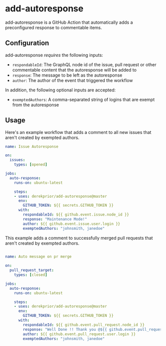 # add-autoresponse

add-autoresponse is a GitHub Action that automatically adds a preconfigured
response to commentable items.

## Configuration

add-autoresponse _requires_ the following inputs:

* `respondableId`: The GraphQL node id of the issue, pull request or other
  commentable content that the autoresponse will be added to
* `response`: The message to be left as the autoresponse
* `author`: The author of the event that triggered the workflow

In addition, the following optional inputs are accepted:

* `exemptedAuthors`: A comma-separated string of logins that are exempt from the
  autoresponse

## Usage

Here's an example workflow that adds a comment to all new issues that aren't
created by exempted authors.

```yaml
name: Issue Autoresponse

on:
  issues:
    types: [opened]

jobs:
  auto-response:
    runs-on: ubuntu-latest

    steps:
    - uses: derekprior/add-autoresponse@master
      env:
        GITHUB_TOKEN: ${{ secrets.GITHUB_TOKEN }}
      with:
        respondableId: ${{ github.event.issue.node_id }}
        response: "Maintenance Mode!"
        author: ${{ github.event.issue.user.login }}
        exemptedAuthors: "johnsmith, janedoe"
```

This example adds a comment to successfully merged pull requests that aren't created
by exempted authors.

```yaml
  
name: Auto message on pr merge

on:
  pull_request_target:
    types: [closed]

jobs:
  auto-response:
    runs-on: ubuntu-latest

    steps:
    - uses: derekprior/add-autoresponse@master
      env:
        GITHUB_TOKEN: ${{ secrets.GITHUB_TOKEN }}
      with:
        respondableId: ${{ github.event.pull_request.node_id }}
        response: "Well Done !! Thank you @${{ github.event.pull_request.user.login }} for your contribution :)"
        author: ${{ github.event.pull_request.user.login }}
        exemptedAuthors: "johnsmith, janedoe"
```
